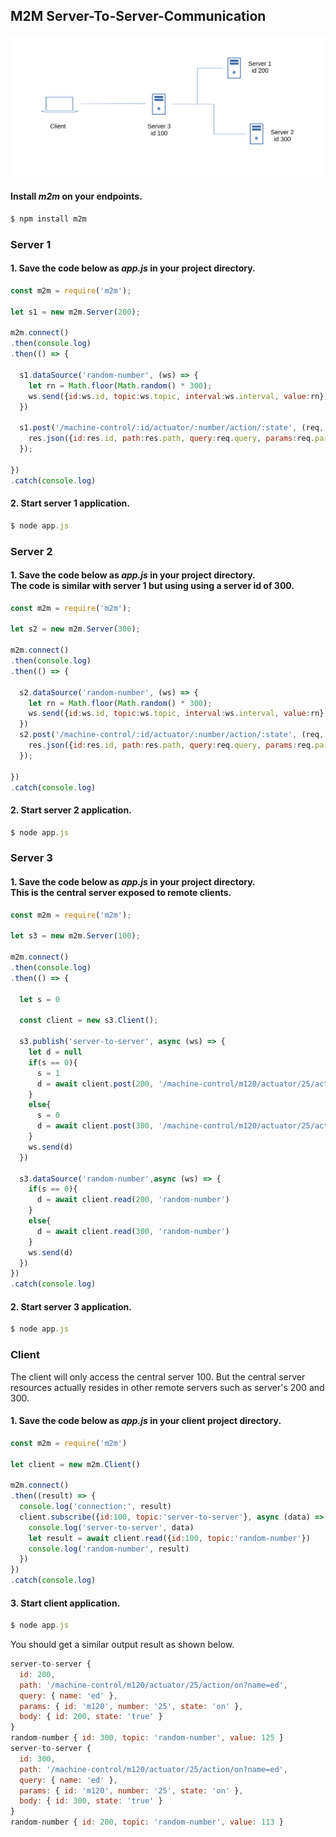 ## M2M Server-To-Server-Communication
![](assets/m2m-server-to-server.svg)
[](https://raw.githubusercontent.com/EdoLabs/src2/master/quicktour.svg?sanitize=true)

#### Install *m2m* on your endpoints.

```js
$ npm install m2m
```

### Server 1

#### 1. Save the code below as *app.js* in your project directory.

```js
const m2m = require('m2m');

let s1 = new m2m.Server(200);

m2m.connect()
.then(console.log)
.then(() => {
  
  s1.dataSource('random-number', (ws) => {
    let rn = Math.floor(Math.random() * 300);
    ws.send({id:ws.id, topic:ws.topic, interval:ws.interval, value:rn});
  })

  s1.post('/machine-control/:id/actuator/:number/action/:state', (req, res) => {
    res.json({id:res.id, path:res.path, query:req.query, params:req.params, body:req.body});
  });

})
.catch(console.log)
```

#### 2. Start server 1 application.

```js
$ node app.js
```
### Server 2

#### 1. Save the code below as *app.js* in your project directory. <br> The code is similar with server 1 but using using a server id of 300. 

```js
const m2m = require('m2m');

let s2 = new m2m.Server(300);

m2m.connect()
.then(console.log)
.then(() => {

  s2.dataSource('random-number', (ws) => {
    let rn = Math.floor(Math.random() * 300);
    ws.send({id:ws.id, topic:ws.topic, interval:ws.interval, value:rn});
  })
  s2.post('/machine-control/:id/actuator/:number/action/:state', (req, res) => {
    res.json({id:res.id, path:res.path, query:req.query, params:req.params, body:req.body});
  });

})
.catch(console.log)
```

#### 2. Start server 2 application.

```js
$ node app.js
```

### Server 3 

#### 1. Save the code below as *app.js* in your project directory. <br> This is the central server exposed to remote clients. 

```js
const m2m = require('m2m');

let s3 = new m2m.Server(100);

m2m.connect()
.then(console.log)
.then(() => {

  let s = 0

  const client = new s3.Client();

  s3.publish('server-to-server', async (ws) => {
    let d = null
    if(s == 0){
      s = 1
      d = await client.post(200, '/machine-control/m120/actuator/25/action/on?name=ed', {id:200, state:'true'})
    }
    else{
      s = 0
      d = await client.post(300, '/machine-control/m120/actuator/25/action/on?name=ed', {id:300, state:'true'})
    }
    ws.send(d)
  })

  s3.dataSource('random-number',async (ws) => {
    if(s == 0){
      d = await client.read(200, 'random-number')
    }
    else{
      d = await client.read(300, 'random-number')
    }
    ws.send(d)
  })
})
.catch(console.log)
```

#### 2. Start server 3 application.

```js
$ node app.js
```

### Client

The client will only access the central server 100. But the central server resources actually resides in other remote servers such as server's 200 and 300.  
#### 1. Save the code below as *app.js* in your client project directory.

```js
const m2m = require('m2m')

let client = new m2m.Client()

m2m.connect()
.then((result) => {
  console.log('connection:', result)
  client.subscribe({id:100, topic:'server-to-server'}, async (data) => { 
    console.log('server-to-server', data)
    let result = await client.read({id:100, topic:'random-number'})
    console.log('random-number', result)    
  }) 
})
.catch(console.log)
```
#### 3. Start client application.
```js
$ node app.js
```
You should get a similar output result as shown below.
```js
server-to-server {
  id: 200,
  path: '/machine-control/m120/actuator/25/action/on?name=ed',
  query: { name: 'ed' },
  params: { id: 'm120', number: '25', state: 'on' },
  body: { id: 200, state: 'true' }
}
random-number { id: 300, topic: 'random-number', value: 125 }
server-to-server {
  id: 300,
  path: '/machine-control/m120/actuator/25/action/on?name=ed',
  query: { name: 'ed' },
  params: { id: 'm120', number: '25', state: 'on' },
  body: { id: 300, state: 'true' }
}
random-number { id: 200, topic: 'random-number', value: 113 }
```




